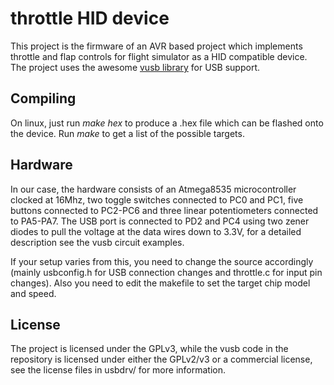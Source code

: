 
throttle HID device
================================

This project is the firmware of an AVR based project which implements throttle
and flap controls for flight simulator as a HID compatible device. The project
uses the awesome [vusb library](www.obdev.at/products/vusb/) for USB support.

Compiling
--------------------------------

On linux, just run *make hex* to produce a .hex file which can be flashed
onto the device. Run *make* to get a list of the possible targets.

Hardware
--------------------------------

In our case, the hardware consists of an Atmega8535 microcontroller clocked at
16Mhz, two toggle switches connected to PC0 and PC1, five buttons connected to
PC2-PC6 and three linear potentiometers connected to PA5-PA7. The USB port is
connected to PD2 and PC4 using two zener diodes to pull the voltage at the data
wires down to 3.3V, for a detailed description see the vusb circuit examples.

If your setup varies from this, you need to change the source accordingly
(mainly usbconfig.h for USB connection changes and throttle.c for input pin
changes). Also you need to edit the makefile to set the target chip model and
speed.

License
--------------------------------

The project is licensed under the GPLv3, while the vusb code in the repository
is licensed under either the GPLv2/v3 or a commercial license, see the license
files in usbdrv/ for more information.
